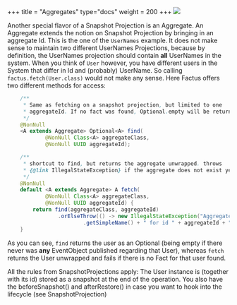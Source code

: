 +++
title = "Aggregates"
type="docs"
weight = 200
+++
![](../ph_a.png)

Another special flavor of a Snapshot Projection is an Aggregate. An Aggregate extends the notion on Snapshot Projection by bringing in an aggregate Id. This is the one of the `UserNames` example. It does not make sense to maintain two different UserNames Projections, because by definition, the UserNames projection should contain **all** UserNames in the system.
When you think of `User` however, you have different users in the System that differ in Id and (probably) UserName.
So calling `factus.fetch(User.class)` would not make any sense. Here Factus offers two different methods for access:

```java
    /**
     * Same as fetching on a snapshot projection, but limited to one
     * aggregateId. If no fact was found, Optional.empty will be returned
     */
    @NonNull
    <A extends Aggregate> Optional<A> find(
            @NonNull Class<A> aggregateClass,
            @NonNull UUID aggregateId);

    /**
     * shortcut to find, but returns the aggregate unwrapped. throws
     * {@link IllegalStateException} if the aggregate does not exist yet.
     */
    @NonNull
    default <A extends Aggregate> A fetch(
            @NonNull Class<A> aggregateClass,
            @NonNull UUID aggregateId) {
        return find(aggregateClass, aggregateId)
                .orElseThrow(() -> new IllegalStateException("Aggregate of type " + aggregateClass
                        .getSimpleName() + " for id " + aggregateId + " does not exist."));
    }

```

As you can see, `find` returns the user as an Optional (being empty if there never was **any** EventObject published regarding that User), whereas `fetch` returns the User unwrapped and fails if there is no Fact for that user found.

All the rules from SnapshotProjections apply: The User instance is (together with its id) stored as a snapshot at the end of the operation. You also have the beforeSnapshot() and afterRestore() in case you want to hook into the lifecycle (see SnapshotProjection)

